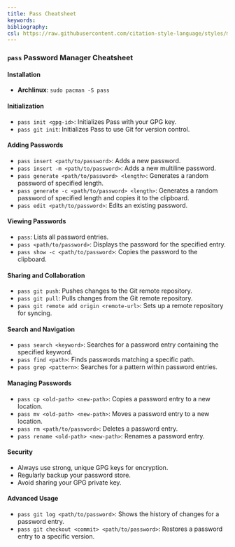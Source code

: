 ```yaml
---
title: Pass Cheatsheet
keywords:
bibliography:
csl: https://raw.githubusercontent.com/citation-style-language/styles/master/ieee.csl
---
```


### `pass` Password Manager Cheatsheet

#### Installation

-   **Archlinux**: `sudo pacman -S pass`

#### Initialization

-   `pass init <gpg-id>`: Initializes Pass with your GPG key.
-   `pass git init`: Initializes Pass to use Git for version control.

#### Adding Passwords

-   `pass insert <path/to/password>`: Adds a new password.
-   `pass insert -m <path/to/password>`: Adds a new multiline password.
-   `pass generate <path/to/password> <length>`: Generates a random password of specified length.
-   `pass generate -c <path/to/password> <length>`: Generates a random password of specified length and copies it to the clipboard.
-   `pass edit <path/to/password>`: Edits an existing password.

#### Viewing Passwords

-   `pass`: Lists all password entries.
-   `pass <path/to/password>`: Displays the password for the specified entry.
-   `pass show -c <path/to/password>`: Copies the password to the clipboard.

#### Sharing and Collaboration

-   `pass git push`: Pushes changes to the Git remote repository.
-   `pass git pull`: Pulls changes from the Git remote repository.
-   `pass git remote add origin <remote-url>`: Sets up a remote repository for syncing.

#### Search and Navigation

-   `pass search <keyword>`: Searches for a password entry containing the specified keyword.
-   `pass find <path>`: Finds passwords matching a specific path.
-   `pass grep <pattern>`: Searches for a pattern within password entries.

#### Managing Passwords

-   `pass cp <old-path> <new-path>`: Copies a password entry to a new location.
-   `pass mv <old-path> <new-path>`: Moves a password entry to a new location.
-   `pass rm <path/to/password>`: Deletes a password entry.
-   `pass rename <old-path> <new-path>`: Renames a password entry.

#### Security

-   Always use strong, unique GPG keys for encryption.
-   Regularly backup your password store.
-   Avoid sharing your GPG private key.

#### Advanced Usage

-   `pass git log <path/to/password>`: Shows the history of changes for a password entry.
-   `pass git checkout <commit> <path/to/password>`: Restores a password entry to a specific version.
